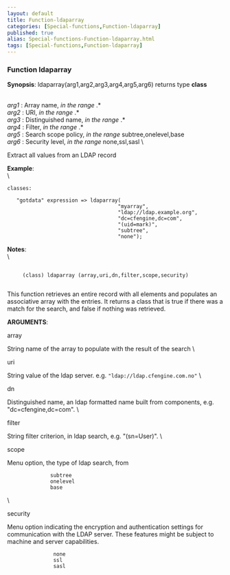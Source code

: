 ```yaml
---
layout: default
title: Function-ldaparray
categories: [Special-functions,Function-ldaparray]
published: true
alias: Special-functions-Function-ldaparray.html
tags: [Special-functions,Function-ldaparray]
---
```


### Function ldaparray

**Synopsis**: ldaparray(arg1,arg2,arg3,arg4,arg5,arg6) returns type
**class**

\
 *arg1* : Array name, *in the range* .\* \
 *arg2* : URI, *in the range* .\* \
 *arg3* : Distinguished name, *in the range* .\* \
 *arg4* : Filter, *in the range* .\* \
 *arg5* : Search scope policy, *in the range* subtree,onelevel,base \
 *arg6* : Security level, *in the range* none,ssl,sasl \

Extract all values from an LDAP record

**Example**:\
 \

~~~~ {.verbatim}
classes:

   "gotdata" expression => ldaparray(
                                    "myarray",
                                    "ldap://ldap.example.org",
                                    "dc=cfengine,dc=com",
                                    "(uid=mark)",
                                    "subtree",
                                    "none");
~~~~

**Notes**:\
 \

~~~~ {.example}
     
     (class) ldaparray (array,uri,dn,filter,scope,security)
     
~~~~

This function retrieves an entire record with all elements and populates
an associative array with the entries. It returns a class that is true
if there was a match for the search, and false if nothing was retrieved.

**ARGUMENTS**:

array

String name of the array to populate with the result of the search \

uri

String value of the ldap server. e.g. `"ldap://ldap.cfengine.com.no"` \

dn

Distinguished name, an ldap formatted name built from components, e.g.
"dc=cfengine,dc=com". \

filter

String filter criterion, in ldap search, e.g. "(sn=User)". \

scope

Menu option, the type of ldap search, from

~~~~ {.smallexample}
              subtree
              onelevel
              base
~~~~

\

security

Menu option indicating the encryption and authentication settings for
communication with the LDAP server. These features might be subject to
machine and server capabilities.

~~~~ {.smallexample}
               none
               ssl
               sasl
~~~~
